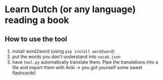 # Learn Dutch (or any language) reading a book

## How to use the tool

1. install word2word (using `pip install word2word`)
2. put the words you don't understand into `vocab.json`
3. have `tool.py` automatically translate them. Pipe the translations into a file and import them with Anki -> you got yourself some sweet flashcards!
